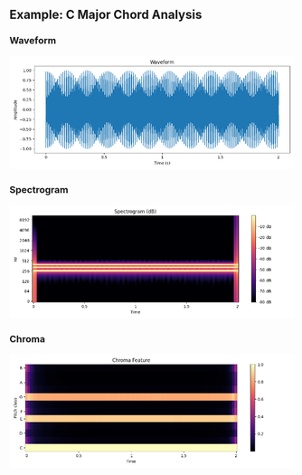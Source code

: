 ## Example: C Major Chord Analysis

### Waveform
![Waveform](plots/C_waveform.png)

### Spectrogram
![Spectrogram](plots/C_spectrogram.png)

### Chroma
![Chroma](plots/C_chroma.png)
